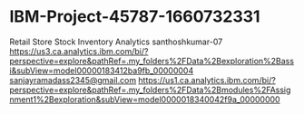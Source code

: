 # IBM-Project-45787-1660732331
Retail Store Stock Inventory Analytics
santhoshkumar-07
https://us3.ca.analytics.ibm.com/bi/?perspective=explore&pathRef=.my_folders%2FData%2Bexploration%2Bassi&subView=model00000183412ba9fb_00000004
sanjayramadass2345@gmail.com
https://us1.ca.analytics.ibm.com/bi/?perspective=explore&pathRef=.my_folders%2FData%2Bmodules%2FAssignment1%2Bexploration&subView=model0000018340042f9a_00000000
